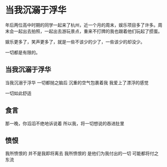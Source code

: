 # 当我沉溺于浮华

年后两位高中时期的同学一起来了杭州，近一个月的周末，娱乐项目多了许多。周末会一起出去拍照，一起出去游玩景点，重来不打牌的我也跟着他们玩起了掼蛋。

娱乐更多了，笑声更多了，就是一些不该少的少了，一些该少的却没少。

一切都是有限的。

## 当我沉溺于浮华

当我沉溺于浮华
一切都抛之脑后
沉重的空气包裹着我
我爱上了漂浮的感觉

一切如此舒适

## 食言

那一晚，你滔滔不绝地诉说着
所以我，将一切想说的吞进肚里

## 愤恨

我所愤恨的
并不是我即将离去
我所愤恨的
是他们为我付出的一切
可能都将付之东流
